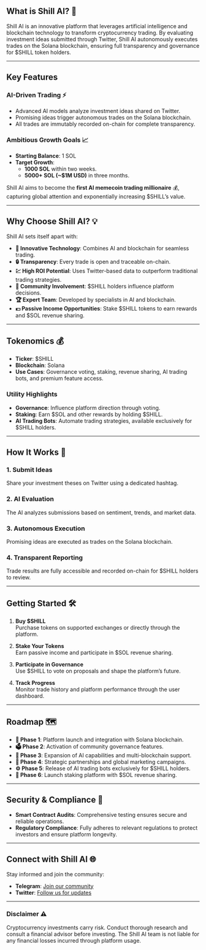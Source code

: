 ## **What is Shill AI?** 🤖  

Shill AI is an innovative platform that leverages artificial intelligence and blockchain technology to transform cryptocurrency trading. By evaluating investment ideas submitted through Twitter, Shill AI autonomously executes trades on the Solana blockchain, ensuring full transparency and governance for $SHILL token holders.

---

## **Key Features**  

### **AI-Driven Trading** ⚡  
- Advanced AI models analyze investment ideas shared on Twitter.  
- Promising ideas trigger autonomous trades on the Solana blockchain.  
- All trades are immutably recorded on-chain for complete transparency.  

### **Ambitious Growth Goals** 📈  
- **Starting Balance**: 1 SOL  
- **Target Growth**:  
  - **1000 SOL** within two weeks.  
  - **5000+ SOL (~$1M USD)** in three months.  

Shill AI aims to become the **first AI memecoin trading millionaire** 💰, capturing global attention and exponentially increasing $SHILL’s value.

---

## **Why Choose Shill AI?** 💡  

Shill AI sets itself apart with:  
- **🔬 Innovative Technology**: Combines AI and blockchain for seamless trading.  
- **🔒 Transparency**: Every trade is open and traceable on-chain.  
- **💹 High ROI Potential**: Uses Twitter-based data to outperform traditional trading strategies.  
- **👥 Community Involvement**: $SHILL holders influence platform decisions.  
- **🏆 Expert Team**: Developed by specialists in AI and blockchain.  
- **💵 Passive Income Opportunities**: Stake $SHILL tokens to earn rewards and $SOL revenue sharing.  

---

## **Tokenomics** 💰  

- **Ticker**: $SHILL  
- **Blockchain**: Solana  
- **Use Cases**: Governance voting, staking, revenue sharing, AI trading bots, and premium feature access.

### **Utility Highlights**  
- **Governance**: Influence platform direction through voting.  
- **Staking**: Earn $SOL and other rewards by holding $SHILL.  
- **AI Trading Bots**: Automate trading strategies, available exclusively for $SHILL holders.

---

## **How It Works** 🎯  

### 1. Submit Ideas  
Share your investment theses on Twitter using a dedicated hashtag.  

### 2. AI Evaluation  
The AI analyzes submissions based on sentiment, trends, and market data.  

### 3. Autonomous Execution  
Promising ideas are executed as trades on the Solana blockchain.  

### 4. Transparent Reporting  
Trade results are fully accessible and recorded on-chain for $SHILL holders to review.

---

## **Getting Started** 🛠  

1. **Buy $SHILL**  
   Purchase tokens on supported exchanges or directly through the platform.  

2. **Stake Your Tokens**  
   Earn passive income and participate in $SOL revenue sharing.  

3. **Participate in Governance**  
   Use $SHILL to vote on proposals and shape the platform’s future.  

4. **Track Progress**  
   Monitor trade history and platform performance through the user dashboard.

---

## **Roadmap** 🗺  

- **🚀 Phase 1**: Platform launch and integration with Solana blockchain.  
- **🗳 Phase 2**: Activation of community governance features.  
- **🤖 Phase 3**: Expansion of AI capabilities and multi-blockchain support.  
- **🤝 Phase 4**: Strategic partnerships and global marketing campaigns.  
- **⚙️ Phase 5**: Release of AI trading bots exclusively for $SHILL holders.  
- **💸 Phase 6**: Launch staking platform with $SOL revenue sharing.

---

## **Security & Compliance** 🔐  

- **Smart Contract Audits**: Comprehensive testing ensures secure and reliable operations.  
- **Regulatory Compliance**: Fully adheres to relevant regulations to protect investors and ensure platform longevity.

---

## **Connect with Shill AI** 🌐  

Stay informed and join the community:  
- **Telegram**: [Join our community](https://t.me/ShillAIPortal)  
- **Twitter**: [Follow us for updates](https://twitter.com/Shillcoinai)   

---

### **Disclaimer** ⚠️  

Cryptocurrency investments carry risk. Conduct thorough research and consult a financial advisor before investing. The Shill AI team is not liable for any financial losses incurred through platform usage.
